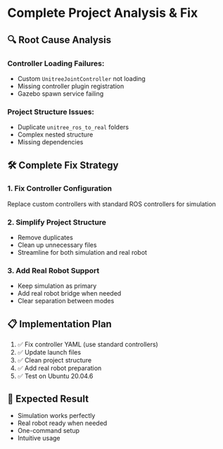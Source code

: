 # Complete Project Analysis & Fix

## 🔍 **Root Cause Analysis**

### **Controller Loading Failures:**
- Custom `UnitreeJointController` not loading
- Missing controller plugin registration
- Gazebo spawn service failing

### **Project Structure Issues:**
- Duplicate `unitree_ros_to_real` folders
- Complex nested structure
- Missing dependencies

## 🛠 **Complete Fix Strategy**

### **1. Fix Controller Configuration**
Replace custom controllers with standard ROS controllers for simulation

### **2. Simplify Project Structure**
- Remove duplicates
- Clean up unnecessary files
- Streamline for both simulation and real robot

### **3. Add Real Robot Support**
- Keep simulation as primary
- Add real robot bridge when needed
- Clear separation between modes

## 📋 **Implementation Plan**

1. ✅ Fix controller YAML (use standard controllers)
2. ✅ Update launch files
3. ✅ Clean project structure
4. ✅ Add real robot preparation
5. ✅ Test on Ubuntu 20.04.6

## 🎯 **Expected Result**
- Simulation works perfectly
- Real robot ready when needed
- One-command setup
- Intuitive usage